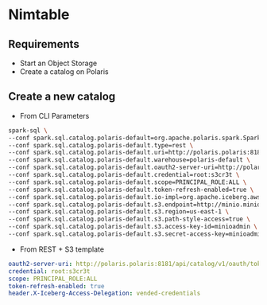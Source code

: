 # Nimtable

## Requirements
- Start an Object Storage
- Create a catalog on Polaris

## Create a new catalog
- From CLI Parameters
<!-- ```sh
spark-sql \
--conf spark.sql.catalog.polaris-default=org.apache.polaris.spark.SparkCatalog \
--conf spark.sql.catalog.polaris-default.type=rest \
--conf spark.sql.catalog.polaris-default.uri=http://polaris.polaris:8181/api/catalog \
--conf spark.sql.catalog.polaris-default.warehouse=polaris-default \
--conf spark.sql.catalog.polaris-default.oauth2-server-uri=http://polaris.polaris:8181/api/catalog/v1/oauth/tokens\
--conf spark.sql.catalog.polaris-default.credential=root:s3cr3t \
--conf spark.sql.catalog.polaris-default.scope=PRINCIPAL_ROLE:ALL \
--conf spark.sql.catalog.polaris-default.token-refresh-enabled=true \
--conf spark.sql.catalog.polaris-default.header.X-Iceberg-Access-Delegation=vended-credentials \
--conf spark.sql.catalog.polaris-default.nested-namespace-enabled=true \
--conf spark.sql.catalog.polaris-default.io-impl=org.apache.iceberg.aws.s3.S3FileIO \
--conf spark.sql.catalog.polaris-default.s3.endpoint=http://minio.minio:9000 \
--conf spark.sql.catalog.polaris-default.s3.region=us-east-1 \
--conf spark.sql.catalog.polaris-default.s3.path-style-access=true
``` -->
```sh
spark-sql \
--conf spark.sql.catalog.polaris-default=org.apache.polaris.spark.SparkCatalog \
--conf spark.sql.catalog.polaris-default.type=rest \
--conf spark.sql.catalog.polaris-default.uri=http://polaris.polaris:8181/api/catalog \
--conf spark.sql.catalog.polaris-default.warehouse=polaris-default \
--conf spark.sql.catalog.polaris-default.oauth2-server-uri=http://polaris.polaris:8181/api/catalog/v1/oauth/tokens\
--conf spark.sql.catalog.polaris-default.credential=root:s3cr3t \
--conf spark.sql.catalog.polaris-default.scope=PRINCIPAL_ROLE:ALL \
--conf spark.sql.catalog.polaris-default.token-refresh-enabled=true \
--conf spark.sql.catalog.polaris-default.io-impl=org.apache.iceberg.aws.s3.S3FileIO \
--conf spark.sql.catalog.polaris-default.s3.endpoint=http://minio.minio:9000 \
--conf spark.sql.catalog.polaris-default.s3.region=us-east-1 \
--conf spark.sql.catalog.polaris-default.s3.path-style-access=true \
--conf spark.sql.catalog.polaris-default.s3.access-key-id=minioadmin \
--conf spark.sql.catalog.polaris-default.s3.secret-access-key=minioadmin
```

- From REST + S3 template
```yaml
oauth2-server-uri: http://polaris.polaris:8181/api/catalog/v1/oauth/tokens
credential: root:s3cr3t
scope: PRINCIPAL_ROLE:ALL
token-refresh-enabled: true
header.X-Iceberg-Access-Delegation: vended-credentials
```